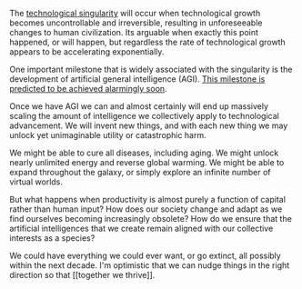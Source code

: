 The [technological singularity](https://en.wikipedia.org/wiki/Technological_singularity) will occur when technological growth becomes uncontrollable and irreversible, resulting in unforeseeable changes to human civilization. Its arguable when exactly this point happened, or will happen, but regardless the rate of technological growth appears to be accelerating exponentially. 

One important milestone that is widely associated with the singularity is the development of artificial general intelligence (AGI). [This milestone is predicted to be achieved alarmingly soon](https://www.metaculus.com/questions/3479/date-weakly-general-ai-is-publicly-known/). 

Once we have AGI we can and almost certainly will end up massively scaling the amount of intelligence we collectively apply to technological advancement. We will invent new things, and with each new thing we may unlock yet unimaginable utility or catastrophic harm. 

We might be able to cure all diseases, including aging. We might unlock nearly unlimited energy and reverse global warming. We might be able to expand throughout the galaxy, or simply explore an infinite number of virtual worlds. 

But what happens when productivity is almost purely a function of capital rather than human input? How does our society change and adapt as we find ourselves becoming increasingly obsolete? How do we ensure that the artificial intelligences that we create remain aligned with our collective interests as a species?

We could have everything we could ever want, or go extinct, all possibly within the next decade. I'm optimistic that we can nudge things in the right direction so that [[together we thrive]].




